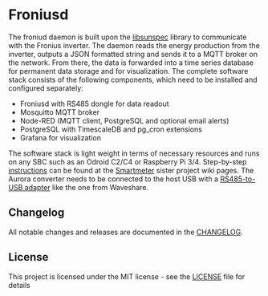 # Froniusd

The froniud daemon is built upon the [libsunspec](https://github.com/ahpohl/libsunspec) library to communicate with the Fronius inverter. The daemon reads the energy production from the inverter, outputs a JSON formatted string and sends it to a MQTT broker on the network. From there, the data is forwarded into a time series database for permanent data storage and for visualization. The complete software stack consists of the following components, which need to be installed and configured separately:
- Froniusd with RS485 dongle for data readout
- Mosquitto MQTT broker
- Node-RED (MQTT client, PostgreSQL and optional email alerts)
- PostgreSQL with TimescaleDB and pg_cron extensions
- Grafana for visualization

The software stack is light weight in terms of necessary resources and runs on any SBC such as an Odroid C2/C4 or Raspberry Pi 3/4. Step-by-step [instructions](https://github.com/ahpohl/smartmeter/wiki) can be found at the [Smartmeter](https://github.com/ahpohl/smartmeter) sister project wiki pages. The Aurora converter needs to be connected to the host USB with a [RS485-to-USB adapter](https://www.waveshare.com/usb-to-rs232-485-ttl.htm) like the one from Waveshare. 

## Changelog

All notable changes and releases are documented in the [CHANGELOG](CHANGELOG.md).

## License

This project is licensed under the MIT license - see the [LICENSE](LICENSE) file for details
